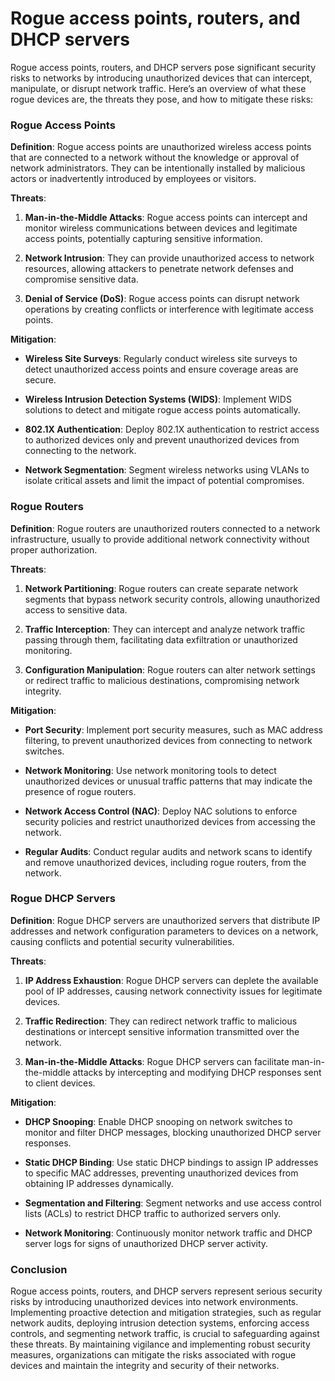 # Rogue access points, routers, and DHCP servers
Rogue access points, routers, and DHCP servers pose significant security risks to networks by introducing unauthorized devices that can intercept, manipulate, or disrupt network traffic. Here’s an overview of what these rogue devices are, the threats they pose, and how to mitigate these risks:

### Rogue Access Points

**Definition**: Rogue access points are unauthorized wireless access points that are connected to a network without the knowledge or approval of network administrators. They can be intentionally installed by malicious actors or inadvertently introduced by employees or visitors.

**Threats**:

1. **Man-in-the-Middle Attacks**: Rogue access points can intercept and monitor wireless communications between devices and legitimate access points, potentially capturing sensitive information.

2. **Network Intrusion**: They can provide unauthorized access to network resources, allowing attackers to penetrate network defenses and compromise sensitive data.

3. **Denial of Service (DoS)**: Rogue access points can disrupt network operations by creating conflicts or interference with legitimate access points.

**Mitigation**:

- **Wireless Site Surveys**: Regularly conduct wireless site surveys to detect unauthorized access points and ensure coverage areas are secure.

- **Wireless Intrusion Detection Systems (WIDS)**: Implement WIDS solutions to detect and mitigate rogue access points automatically.

- **802.1X Authentication**: Deploy 802.1X authentication to restrict access to authorized devices only and prevent unauthorized devices from connecting to the network.

- **Network Segmentation**: Segment wireless networks using VLANs to isolate critical assets and limit the impact of potential compromises.

### Rogue Routers

**Definition**: Rogue routers are unauthorized routers connected to a network infrastructure, usually to provide additional network connectivity without proper authorization.

**Threats**:

1. **Network Partitioning**: Rogue routers can create separate network segments that bypass network security controls, allowing unauthorized access to sensitive data.

2. **Traffic Interception**: They can intercept and analyze network traffic passing through them, facilitating data exfiltration or unauthorized monitoring.

3. **Configuration Manipulation**: Rogue routers can alter network settings or redirect traffic to malicious destinations, compromising network integrity.

**Mitigation**:

- **Port Security**: Implement port security measures, such as MAC address filtering, to prevent unauthorized devices from connecting to network switches.

- **Network Monitoring**: Use network monitoring tools to detect unauthorized devices or unusual traffic patterns that may indicate the presence of rogue routers.

- **Network Access Control (NAC)**: Deploy NAC solutions to enforce security policies and restrict unauthorized devices from accessing the network.

- **Regular Audits**: Conduct regular audits and network scans to identify and remove unauthorized devices, including rogue routers, from the network.

### Rogue DHCP Servers

**Definition**: Rogue DHCP servers are unauthorized servers that distribute IP addresses and network configuration parameters to devices on a network, causing conflicts and potential security vulnerabilities.

**Threats**:

1. **IP Address Exhaustion**: Rogue DHCP servers can deplete the available pool of IP addresses, causing network connectivity issues for legitimate devices.

2. **Traffic Redirection**: They can redirect network traffic to malicious destinations or intercept sensitive information transmitted over the network.

3. **Man-in-the-Middle Attacks**: Rogue DHCP servers can facilitate man-in-the-middle attacks by intercepting and modifying DHCP responses sent to client devices.

**Mitigation**:

- **DHCP Snooping**: Enable DHCP snooping on network switches to monitor and filter DHCP messages, blocking unauthorized DHCP server responses.

- **Static DHCP Binding**: Use static DHCP bindings to assign IP addresses to specific MAC addresses, preventing unauthorized devices from obtaining IP addresses dynamically.

- **Segmentation and Filtering**: Segment networks and use access control lists (ACLs) to restrict DHCP traffic to authorized servers only.

- **Network Monitoring**: Continuously monitor network traffic and DHCP server logs for signs of unauthorized DHCP server activity.

### Conclusion

Rogue access points, routers, and DHCP servers represent serious security risks by introducing unauthorized devices into network environments. Implementing proactive detection and mitigation strategies, such as regular network audits, deploying intrusion detection systems, enforcing access controls, and segmenting network traffic, is crucial to safeguarding against these threats. By maintaining vigilance and implementing robust security measures, organizations can mitigate the risks associated with rogue devices and maintain the integrity and security of their networks.
